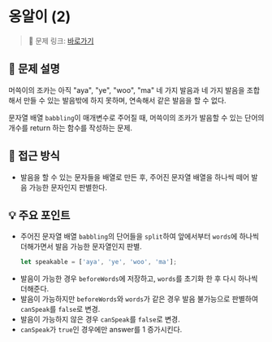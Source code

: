 # 옹알이 (2)

> 🔗 문제 링크: [바로가기](https://school.programmers.co.kr/learn/courses/30/lessons/133499) 

## 🌱 문제 설명
머쓱이의 조카는 아직 "aya", "ye", "woo", "ma" 네 가지 발음과 네 가지 발음을 조합해서 만들 수 있는 발음밖에 하지 못하며, 연속해서 같은 발음을 할 수 없다.

문자열 배열 `babbling`이 매개변수로 주어질 때, 머쓱이의 조카가 발음할 수 있는 단어의 개수를 return 하는 함수를 작성하는 문제.

## 🤔 접근 방식
- 발음을 할 수 있는 문자들을 배열로 만든 후, 주어진 문자열 배열을 하나씩 떼어 발음 가능한 문자인지 판별한다.

## 💡 주요 포인트
- 주어진 문자열 배열 `babbling`의 단어들을 `split`하여 앞에서부터 `words`에 하나씩 더해가면서 발음 가능한 문자열인지 판별.
  ```js
  let speakable = ['aya', 'ye', 'woo', 'ma'];
  ```
- 발음이 가능한 경우 `beforeWords`에 저장하고, `words`를 초기화 한 후 다시 하나씩 더해준다.
- 발음이 가능하지만 `beforeWords`와 `words`가 같은 경우 발음 불가능으로 판별하여 `canSpeak`를 `false`로 변경.
- 발음이 가능하지 않은 경우 `canSpeak`를 `false`로 변경.
- `canSpeak`가 `true`인 경우에만 answer를 1 증가시킨다.

